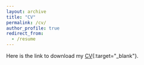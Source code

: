 ```yaml
---
layout: archive
title: "CV"
permalink: /cv/
author_profile: true
redirect_from:
  - /resume
---
```


Here is the link to download my [CV](https://khshen.github.io/files/CV-KunhongShen.pdf){:target="_blank"}.
